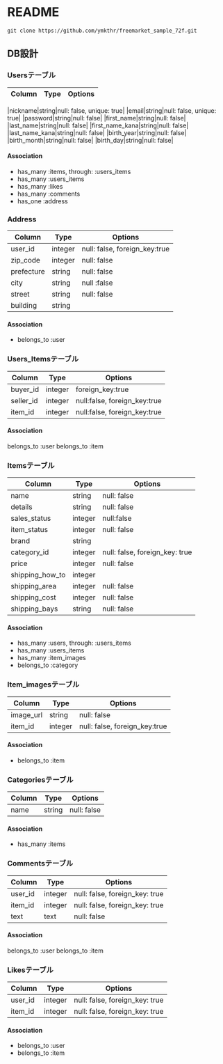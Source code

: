 # README
```
git clone https://github.com/ymkthr/freemarket_sample_72f.git
```

## DB設計
### Usersテーブル
|Column|Type|Options|
|------|----|-------|

|nickname|string|null: false, unique: true|
|email|string|null: false, unique: true|
|password|string|null: false|
|first_name|string|null: false|
|last_name|string|null: false|
|first_name_kana|string|null: false|
|last_name_kana|string|null: false|
|birth_year|string|null: false|
|birth_month|string|null: false|
|birth_day|string|null: false|

<!-- |value|integer||
|age|integer|null: false|
|profile_text|text||
|profile_image|string||
|name|string|index: true, null: false| -->

#### Association
- has_many :items, through: :users_items
- has_many :users_items
- has_many :likes
- has_many :comments
- has_one  :address

### Address
|Column|Type|Options|
|------|----|-------|
|user_id|integer|null: false, foreign_key:true|
|zip_code|integer|null: false|
|prefecture|string|null: false|
|city|string|null :false|
|street|string|null: false|
|building|string||
#### Association
- belongs_to :user

### Users_Itemsテーブル
|Column|Type|Options|
|------|----|-------|
|buyer_id|integer|foreign_key:true|
|seller_id|integer|null:false, foreign_key:true|
|item_id|integer|null:false, foreign_key:true|
#### Association
belongs_to  :user
belongs_to  :item

### Itemsテーブル
|Column|Type|Options|
|------|----|-------|
|name|string|null: false|
|details|string|null: false|
|sales_status|integer|null:false|
|item_status|integer|null: false|
|brand|string||
|category_id|integer|null: false, foreign_key: true|
|price|integer|null: false|
|shipping_how_to|integer||
|shipping_area|integer|null: false|
|shipping_cost|integer|null: false|
|shipping_bays|string|null: false|
#### Association
- has_many   :users, through: :users_items
- has_many   :users_items
- has_many   :item_images
- belongs_to :category

### Item_imagesテーブル
|Column|Type|Options|
|------|----|-------|
|image_url|string|null: false|
|item_id|integer|null: false, foreign_key:true|
#### Association
- belongs_to :item

### Categoriesテーブル
|Column|Type|Options|
|------|----|-------|
|name|string|null: false|
#### Association
- has_many :items

### Commentsテーブル
|Column|Type|Options|
|------|----|-------|
|user_id|integer|null: false, foreign_key: true|
|item_id|integer|null: false, foreign_key: true|
|text|text|null: false|
#### Association
belongs_to :user
belongs_to :item


### Likesテーブル
|Column|Type|Options|
|------|----|-------|
|user_id|integer|null: false, foreign_key: true|
|item_id|integer|null: false, foreign_key: true|
#### Association
- belongs_to :user
- belongs_to :item